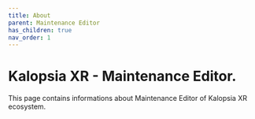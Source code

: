 ```yaml
---
title: About
parent: Maintenance Editor
has_children: true
nav_order: 1
---
```


# **Kalopsia XR - Maintenance Editor.**
This page contains informations about Maintenance Editor of Kalopsia XR ecosystem.
